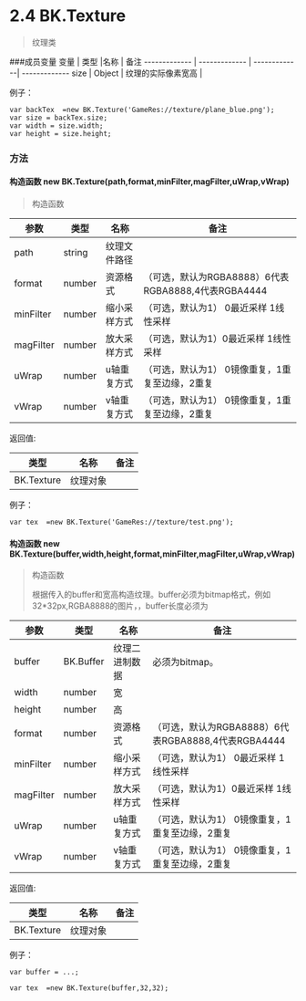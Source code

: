 # 2.4 BK.Texture

> 纹理类


###成员变量
变量  | 类型 |名称 | 备注
------------- | ------------- | -------------| -------------
size | Object | 纹理的实际像素宽高 |

例子：
		
	var backTex  =new BK.Texture('GameRes://texture/plane_blue.png');
	var size = backTex.size;
	var width = size.width;
	var height = size.height;

### 方法

	
#### 构造函数 new BK.Texture(path,format,minFilter,magFilter,uWrap,vWrap)

> 构造函数
> 

参数  | 类型 |名称 | 备注
------------- | ------------- | -------------| -------------
path | string | 纹理文件路径 |  
format | number | 资源格式  |  （可选，默认为RGBA8888）6代表RGBA8888,4代表RGBA4444
minFilter | number | 缩小采样方式  |  （可选，默认为1） 0最近采样 1线性采样
magFilter | number | 放大采样方式 | （可选，默认为1）0最近采样 1线性采样 
uWrap | number | u轴重复方式 | （可选，默认为1） 0镜像重复，1重复至边缘，2重复
vWrap | number | v轴重复方式 |  （可选，默认为1） 0镜像重复，1重复至边缘，2重复

返回值:

 类型 |名称 | 备注
------------- | ------------- | -------------
 BK.Texture | 纹理对象 |

例子：


```
var tex  =new BK.Texture('GameRes://texture/test.png');

```

	
#### 构造函数 new BK.Texture(buffer,width,height,format,minFilter,magFilter,uWrap,vWrap)

> 构造函数
> 
> 根据传入的buffer和宽高构造纹理。buffer必须为bitmap格式，例如32*32px,RGBA8888的图片，，buffer长度必须为

参数  | 类型 |名称 | 备注
------------- | ------------- | -------------| -------------
buffer | BK.Buffer | 纹理二进制数据 |  必须为bitmap。
width | number | 宽 |  
height | number | 高 |  
format | number | 资源格式  |  （可选，默认为RGBA8888）6代表RGBA8888,4代表RGBA4444
minFilter | number | 缩小采样方式  |  （可选，默认为1） 0最近采样 1线性采样
magFilter | number | 放大采样方式 | （可选，默认为1）0最近采样 1线性采样 
uWrap | number | u轴重复方式 | （可选，默认为1） 0镜像重复，1重复至边缘，2重复
vWrap | number | v轴重复方式 |  （可选，默认为1） 0镜像重复，1重复至边缘，2重复

返回值:

 类型 |名称 | 备注
------------- | ------------- | -------------
 BK.Texture | 纹理对象 |

例子：


```
var buffer = ...;

var tex  =new BK.Texture(buffer,32,32);

```


